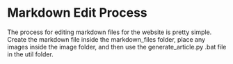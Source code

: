 # Markdown Edit Process

The process for editing markdown files for the website is pretty simple.  Create the markdown file inside the markdown_files folder, place any images inside the image folder,
and then use the generate_article.py .bat file in the util folder.